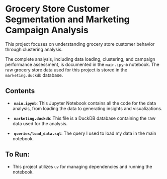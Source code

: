 # Grocery Store Customer Segmentation and Marketing Campaign Analysis 

This project focuses on understanding grocery store customer behavior through clustering analysis. 

The complete analysis, including data loading, clustering, and campaign performance assessment, is documented in the `main.ipynb` notebook. The raw grocery store data used for this project is stored in the `marketing.duckdb` database.

## Contents 
*  **`main.ipynb`**: This Jupyter Notebook contains all the code for the data analysis, from loading the data to generating insights and visualizations. 

*  **`marketing.duckdb`**: This file is a DuckDB database containing the raw data
used for the analysis.

*  **`queries/load_data.sql`**: The query I used to load my data in the main notebook.

## To Run:
* This project utilizes `uv` for managing dependencies and running the notebook.